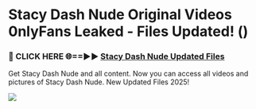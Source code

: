 # Stacy Dash Nude Original Videos 0nlyFans Leaked - Files Updated! ()

<h3>🔴 CLICK HERE 🌐==►► <a href="https://tinyurl.com/2p9ay9w9" rel="nofollow">Stacy Dash Nude Updated Files</a></h3>

Get Stacy Dash Nude and all content. Now you can access all videos and pictures of Stacy Dash Nude. New Updated Files 2025!

[![](https://i.imgur.com/KQgVmj3.gif)](https://tinyurl.com/2p9ay9w9)
